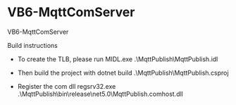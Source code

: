 # VB6-MqttComServer
VB6-MqttComServer


Build instructions

- To create the TLB,  please run 
MIDL.exe .\MqttPublish\MqttPublish.idl

- Then build the project with
dotnet build .\MqttPublish\MqttPublish.csproj

- Register the com dll
regsrv32.exe .\MqttPublish\bin\release\net5.0\MqttPublish.comhost.dll